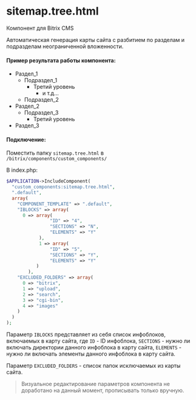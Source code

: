 # sitemap.tree.html

Компонент для Bitrix CMS

Автоматическая генерация карты сайта с разбитием по разделам и подразделам неограниченной вложенности.

#### Пример результата работы компонента:
 - Раздел_1
   - Подраздел_1
     - Третий уровень
       - и т.д...
   - Подраздел_2
 - Раздел_2
   - Подраздел_3
     - Третий уровень
 - Раздел_3

#### Подключение:
Поместить папку `sitemap.tree.html` в `/bitrix/components/custom_components/`

В index.php:
```php
$APPLICATION->IncludeComponent(
  "custom_components:sitemap.tree.html", 
  ".default", 
  array(
    "COMPONENT_TEMPLATE" => ".default",
    "IBLOCKS" => array(
      0 => array(
                "ID" => "4",
                "SECTIONS" => "N",
                "ELEMENTS" => "Y"
            ),
            1 => array(
                "ID" => "5",
                "SECTIONS" => "Y",
                "ELEMENTS" => "Y"
           )
        ),
    "EXCLUDED_FOLDERS" => array(
      0 => "bitrix",
      1 => "upload",
      2 => "search",
      3 => "cgi-bin",
      4 => "images"
    )
  )
);
```
Параметр `IBLOCKS` представляет из себя список инфоблоков, включаемых в карту сайта, где `ID` - ID инфоблока, `SECTIONS` - нужно ли включать директории данного инфоблока в карту сайта, `ELEMENTS` - нужно ли включать элементы данного инфоблока в карту сайта.

Параметр `EXCLUDED_FOLDERS` - список папок исключаемых из карты сайта.

>Визуальное редактирование параметров компонента не доработано на данный момент, прописывать только вручную.
